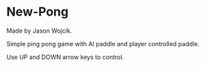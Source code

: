 New-Pong
========
Made by Jason Wojcik.

Simple ping pong game with AI paddle and player controlled paddle.

Use UP and DOWN arrow keys to control.
